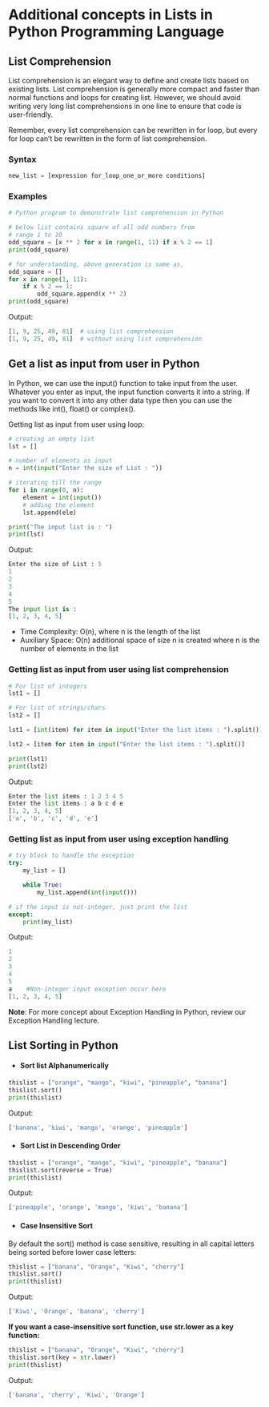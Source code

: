 # Additional concepts in Lists in Python Programming Language

## List Comprehension

List comprehension is an elegant way to define and create lists based on existing lists. List comprehension is generally more compact and faster than normal functions and loops for creating list. However, we should avoid writing very long list comprehensions in one line to ensure that code is user-friendly.

Remember, every list comprehension can be rewritten in for loop, but every for loop can’t be rewritten in the form of list comprehension.

### Syntax

```python
new_list = [expression for_loop_one_or_more conditions]
```

### Examples

```python
# Python program to demonstrate list comprehension in Python

# below list contains square of all odd numbers from
# range 1 to 10
odd_square = [x ** 2 for x in range(1, 11) if x % 2 == 1]
print(odd_square)

# for understanding, above generation is same as,
odd_square = []
for x in range(1, 11):
    if x % 2 == 1:
        odd_square.append(x ** 2)
print(odd_square)
```

Output:

```python
[1, 9, 25, 49, 81]  # using list comprehension
[1, 9, 25, 49, 81]  # without using list comprehension
```

## Get a list as input from user in Python

In Python, we can use the input() function to take input from the user. Whatever you enter as input, the input function converts it into a string. If you want to convert it into any other data type then you can use the methods like int(), float() or complex().

Getting list as input from user using loop:

```python
# creating an empty list
lst = []

# number of elements as input
n = int(input("Enter the size of List : "))

# iterating till the range
for i in range(0, n):
    element = int(input())
    # adding the element
    lst.append(ele)

print("The input list is : ")
print(lst)
```

Output:

```python
Enter the size of List : 5
1
2
3
4
5
The input list is :
[1, 2, 3, 4, 5]
```

- Time Complexity: O(n), where n is the length of the list
- Auxiliary Space: O(n) additional space of size n is created where n is the number of elements in the list

### Getting list as input from user using list comprehension

```python
# For list of integers
lst1 = []

# For list of strings/chars
lst2 = []

lst1 = [int(item) for item in input("Enter the list items : ").split()]

lst2 = [item for item in input("Enter the list items : ").split()]

print(lst1)
print(lst2)
```

Output:

```python
Enter the list items : 1 2 3 4 5
Enter the list items : a b c d e
[1, 2, 3, 4, 5]
['a', 'b', 'c', 'd', 'e']
```

### Getting list as input from user using exception handling

```python
# try block to handle the exception
try:
    my_list = []

    while True:
        my_list.append(int(input()))

# if the input is not-integer, just print the list
except:
    print(my_list)
```

Output:

```python
1
2
3
4
5
a    #Non-integer input exception occur here
[1, 2, 3, 4, 5]
```

**Note**: For more concept about Exception Handling in Python, review our Exception Handling lecture.

## List Sorting in Python

- #### Sort list Alphanumerically

```python
thislist = ["orange", "mango", "kiwi", "pineapple", "banana"]
thislist.sort()
print(thislist)
```

Output:

```python
['banana', 'kiwi', 'mango', 'orange', 'pineapple']
```

- #### Sort List in Descending Order

```python
thislist = ["orange", "mango", "kiwi", "pineapple", "banana"]
thislist.sort(reverse = True)
print(thislist)
```

Output:

```python
['pineapple', 'orange', 'mango', 'kiwi', 'banana']
```

- #### Case Insensitive Sort

By default the sort() method is case sensitive, resulting in all capital letters being sorted before lower case letters:

```python
thislist = ["banana", "Orange", "Kiwi", "cherry"]
thislist.sort()
print(thislist)
```

Output:

```python
['Kiwi', 'Orange', 'banana', 'cherry']
```

**If you want a case-insensitive sort function, use str.lower as a key function:**

```python
thislist = ["banana", "Orange", "Kiwi", "cherry"]
thislist.sort(key = str.lower)
print(thislist)
```

Output:

```python
['banana', 'cherry', 'Kiwi', 'Orange']
```